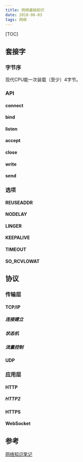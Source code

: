 ```yaml
---
title: 网络基础知识
date: 2018-06-03
tags: 网络
---
```


[TOC]

## 套接字

### 字节序

现代CPU能一次装载（至少）4字节。

### API

#### connect

#### bind

#### listen

#### accept

#### close

#### write

#### send

### 选项

#### REUSEADDR

#### NODELAY

#### LINGER

#### KEEPALIVE

#### TIMEOUT

#### SO_RCVLOWAT

## 协议

### 传输层

#### TCP/IP

##### 连接建立

##### 状态机

##### 流量控制

#### UDP

### 应用层

#### HTTP

##### HTTP2

#### HTTPS

#### WebSocket

## 参考

[网络知识笔记](http://www.zenlife.tk/network.md)